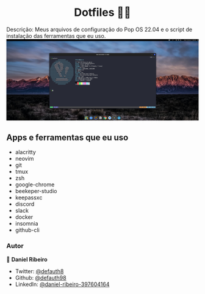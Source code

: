 <h1 align="center">Dotfiles 👨‍🎓 </h1>
Descrição: Meus arquivos de configuração do Pop OS 22.04 e o script de instalação das ferramentas que eu uso.

<img src=".github/screenshot-mydesktop.png">

## Apps e ferramentas que eu uso

- alacritty
- neovim
- git
- tmux
- zsh
- google-chrome
- beekeper-studio
- keepassxc
- discord
- slack
- docker
- insomnia
- github-cli

### Autor

👤 **Daniel Ribeiro**

- Twitter: [@defauth8](https://twitter.com/defauth8)
- Github: [@defauth98](https://github.com/defauth98)
- LinkedIn: [@daniel-ribeiro-397604164](https://linkedin.com/in/daniel-ribeiro-397604164)
